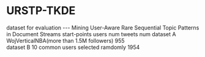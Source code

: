 # URSTP-TKDE
dataset for evaluation --- Mining User-Aware Rare Sequential Topic Patterns in Document Streams
              start-points                                users num                tweets num
dataset A    WojVerticalNBA(more than 1.5M followers)       955                      
dataset B    10 common users selected ramdomly              1954
